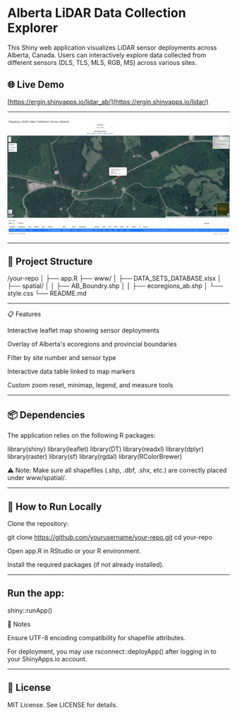 # Alberta LiDAR Data Collection Explorer

This Shiny web application visualizes LiDAR sensor deployments across Alberta, Canada. Users can interactively explore data collected from different sensors (DLS, TLS, MLS, RGB, MS) across various sites.

## 🌐 Live Demo

[https://ergin.shinyapps.io/lidar_ab/](https://ergin.shinyapps.io/lidar/)

---

![App Screenshot](www/ss.jpg)

---

## 📂 Project Structure

/your-repo
│
├── app.R
├── www/
│   ├── DATA_SETS_DATABASE.xlsx
│   ├── spatial/
│   │   ├── AB_Boundry.shp
│   │   ├── ecoregions_ab.shp
│   └── style.css
└── README.md

---

📋 Features

Interactive leaflet map showing sensor deployments

Overlay of Alberta's ecoregions and provincial boundaries

Filter by site number and sensor type

Interactive data table linked to map markers

Custom zoom reset, minimap, legend, and measure tools

---

## 📦 Dependencies

The application relies on the following R packages:

library(shiny)
library(leaflet)
library(DT)
library(readxl)
library(dplyr)
library(raster)
library(sf)
library(rgdal)
library(RColorBrewer)

⚠️ Note: Make sure all shapefiles (.shp, .dbf, .shx, etc.) are correctly placed under www/spatial/.

---

## 🚀 How to Run Locally

Clone the repository:

git clone https://github.com/yourusername/your-repo.git
cd your-repo

Open app.R in RStudio or your R environment.

Install the required packages (if not already installed).

---

## Run the app:

shiny::runApp()

📌 Notes

Ensure UTF-8 encoding compatibility for shapefile attributes.

For deployment, you may use rsconnect::deployApp() after logging in to your ShinyApps.io account.

---

## 📄 License

MIT License. See LICENSE for details.

